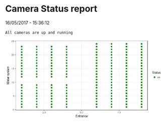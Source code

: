 Camera Status report
================
16/05/2017 - 15:36:12

    All cameras are up and running

![](camreport_files/figure-markdown_github/unnamed-chunk-2-1.png)
